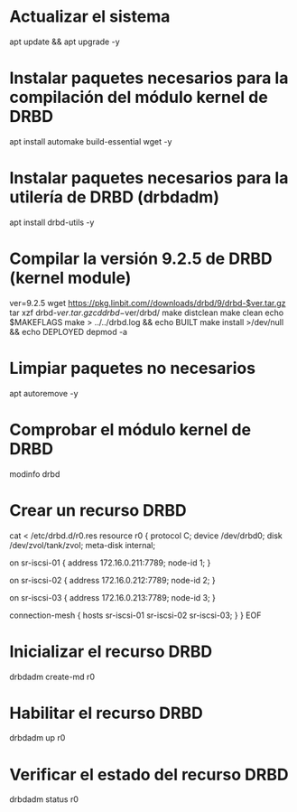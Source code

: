 # Actualizar el sistema
apt update && apt upgrade -y

# Instalar paquetes necesarios para la compilación del módulo kernel de DRBD
apt install automake build-essential wget -y

# Instalar paquetes necesarios para la utilería de DRBD (drbdadm)
apt install drbd-utils -y

# Compilar la versión 9.2.5 de DRBD (kernel module)
ver=9.2.5
wget https://pkg.linbit.com//downloads/drbd/9/drbd-$ver.tar.gz
tar xzf drbd-$ver.tar.gz
cd drbd-$ver/drbd/
make distclean
make clean
echo $MAKEFLAGS
make > ../../drbd.log && echo BUILT
make install >/dev/null && echo DEPLOYED
depmod -a

# Limpiar paquetes no necesarios
apt autoremove -y

# Comprobar el módulo kernel de DRBD
modinfo drbd

# Crear un recurso DRBD
cat <<EOF > /etc/drbd.d/r0.res
resource r0 {
  protocol C;
  device    /dev/drbd0;
  disk      /dev/zvol/tank/zvol;
  meta-disk internal;

  on sr-iscsi-01 {
    address 172.16.0.211:7789;
    node-id 1;
  }

  on sr-iscsi-02 {
    address 172.16.0.212:7789;
    node-id 2;
  }

  on sr-iscsi-03 {
    address 172.16.0.213:7789;
    node-id 3;
  }

  connection-mesh {
    hosts sr-iscsi-01 sr-iscsi-02 sr-iscsi-03;
  }
}
EOF

# Inicializar el recurso DRBD
drbdadm create-md r0

# Habilitar el recurso DRBD
drbdadm up r0

# Verificar el estado del recurso DRBD
drbdadm status r0
